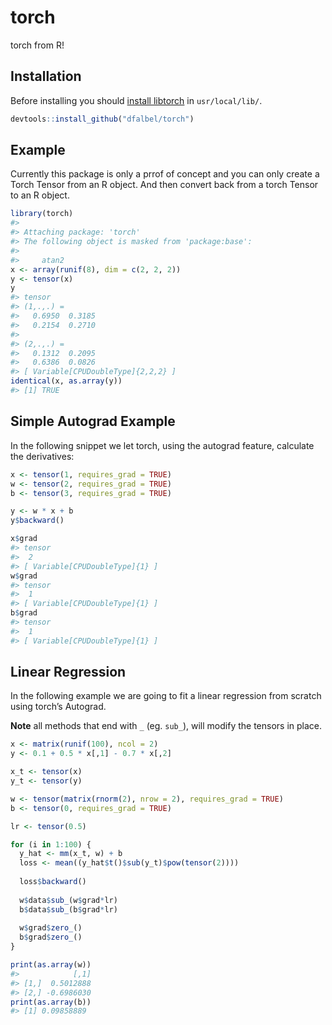 
<!-- README.md is generated from README.Rmd. Please edit that file -->

# torch

torch from R\!

## Installation

Before installing you should [install libtorch](https://pytorch.org/) in
`usr/local/lib/`.

``` r
devtools::install_github("dfalbel/torch")
```

## Example

Currently this package is only a prrof of concept and you can only
create a Torch Tensor from an R object. And then convert back from a
torch Tensor to an R object.

``` r
library(torch)
#> 
#> Attaching package: 'torch'
#> The following object is masked from 'package:base':
#> 
#>     atan2
x <- array(runif(8), dim = c(2, 2, 2))
y <- tensor(x)
y
#> tensor 
#> (1,.,.) = 
#>   0.6950  0.3185
#>   0.2154  0.2710
#> 
#> (2,.,.) = 
#>   0.1312  0.2095
#>   0.6386  0.0826
#> [ Variable[CPUDoubleType]{2,2,2} ]
identical(x, as.array(y))
#> [1] TRUE
```

## Simple Autograd Example

In the following snippet we let torch, using the autograd feature,
calculate the derivatives:

``` r
x <- tensor(1, requires_grad = TRUE)
w <- tensor(2, requires_grad = TRUE)
b <- tensor(3, requires_grad = TRUE)

y <- w * x + b
y$backward()

x$grad
#> tensor 
#>  2
#> [ Variable[CPUDoubleType]{1} ]
w$grad
#> tensor 
#>  1
#> [ Variable[CPUDoubleType]{1} ]
b$grad
#> tensor 
#>  1
#> [ Variable[CPUDoubleType]{1} ]
```

## Linear Regression

In the following example we are going to fit a linear regression from
scratch using torch’s Autograd.

**Note** all methods that end with `_` (eg. `sub_`), will modify the
tensors in place.

``` r
x <- matrix(runif(100), ncol = 2)
y <- 0.1 + 0.5 * x[,1] - 0.7 * x[,2]

x_t <- tensor(x)
y_t <- tensor(y)

w <- tensor(matrix(rnorm(2), nrow = 2), requires_grad = TRUE)
b <- tensor(0, requires_grad = TRUE)

lr <- tensor(0.5)

for (i in 1:100) {
  y_hat <- mm(x_t, w) + b
  loss <- mean((y_hat$t()$sub(y_t)$pow(tensor(2))))
  
  loss$backward()
  
  w$data$sub_(w$grad*lr)
  b$data$sub_(b$grad*lr)
  
  w$grad$zero_()
  b$grad$zero_()
}

print(as.array(w))
#>            [,1]
#> [1,]  0.5012888
#> [2,] -0.6986030
print(as.array(b))
#> [1] 0.09858889
```

